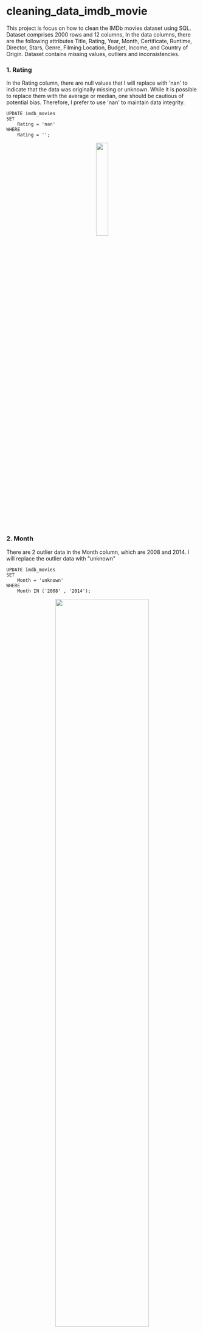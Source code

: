 # cleaning_data_imdb_movie
This project is focus on how to clean the IMDb movies dataset using SQL. Dataset comprises 2000 rows and 12 columns, In the data columns, there are the following attributes Title, Rating, Year, Month, Certificate, Runtime, Director, Stars, Genre, Filming Location, Budget, Income, and Country of Origin. Dataset contains missing values, outliers and inconsistencies.

### 1. Rating 
In the Rating column, there are null values that I will replace with 'nan' to indicate that the data was originally missing or unknown. While it is possible to replace them with the average or median, one should be cautious of potential bias. Therefore, I prefer to use 'nan' to maintain data integrity.

```
UPDATE imdb_movies 
SET 
    Rating = 'nan'
WHERE
    Rating = '';
```
<!--- ![2  Rating4](https://github.com/ulumbagas/cleaning_data_imdb_movie/assets/58242856/28d83327-c3ec-44cf-aaa4-5e685547912f) --->

<p align="center" width="25%">
    <img width="25%" src="https://github.com/ulumbagas/cleaning_data_imdb_movie/assets/58242856/28d83327-c3ec-44cf-aaa4-5e685547912f"> 
</p>
<br/>

### 2.  Month
There are 2 outlier data in the Month column, which are 2008 and 2014. I will replace the outlier data with "unknown"

```
UPDATE imdb_movies 
SET 
    Month = 'unknown'
WHERE
    Month IN ('2008' , '2014');
```

<!--- ![Untitled](https://github.com/ulumbagas/cleaning_data_imdb_movie/assets/58242856/0366de2f-bba2-4ca2-80d1-e1601720cd9d) --->

<p align="center" width="70%">
    <img width="70%" src="https://github.com/ulumbagas/cleaning_data_imdb_movie/assets/58242856/0366de2f-bba2-4ca2-80d1-e1601720cd9d"> 
</p>

### 3. Filming location
Film location column contains inconsistent data and noise, such as "UK" and "United Kingdom", as well as "Official Facebook" which does not indicate a specific location. Next, "Official Facebook" will be replaced with "Unknown", "The Netherland" will be replaced with "Netherlands", and "UK" will be replaced with "United Kingdom".

```
UPDATE imdb_movies
SET
    Filming_location = 
    CASE 
        WHEN Filming_location = 'The Netherlands' THEN 'Netherlands'
        WHEN Filming_location = 'Official Facebook' THEN 'unknown'
        WHEN Filming_location = 'UK' THEN 'United Kingdom'
        ELSE Filming_location
    END;
```

### 4. Budget
In the "budget" column, there are nominal film production costs, but there is also data such as "Unknown" and various currencies like Dollar, Euro, Rupee, and others.
<!--- isi gambar dari ini
select Budget from imdb_movies
where left(Budget,1) != '$' AND Budget != 'Unknown' ; --->

The initial step is to clean unnecessary characters, such as spaces and commas, and replace "Unknown" with 0. I changed "Unknown" to 0 because later I will change the data type to BIGINT.
```
UPDATE imdb_movies 
SET 
    Budget = REPLACE(REPLACE(REPLACE(TRIM(Budget), ',', ''), ' ', ''), 'Unknown', '0');

```
Next, the currency will be converted into dollars using the following code:
